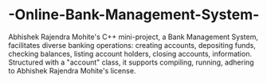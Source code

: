 # -Online-Bank-Management-System-
Abhishek Rajendra Mohite's C++ mini-project, a Bank Management System, facilitates diverse banking operations: creating accounts, depositing  funds, checking balances, listing account holders, closing accounts,  information. Structured with a "account" class, it supports compiling, running,  adhering to Abhishek Rajendra Mohite's license.
